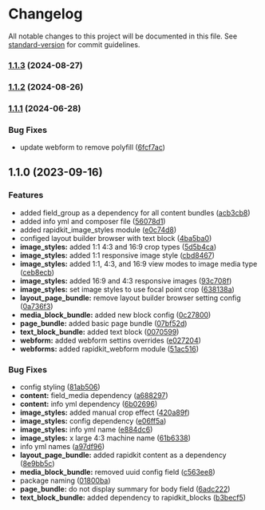 # Changelog

All notable changes to this project will be documented in this file. See [standard-version](https://github.com/conventional-changelog/standard-version) for commit guidelines.

### [1.1.3](https://github.com/ZuCommunications/rapidkit_content_features/compare/v1.1.2...v1.1.3) (2024-08-27)

### [1.1.2](https://github.com/ZuCommunications/rapidkit_content_features/compare/v1.1.1...v1.1.2) (2024-08-26)

### [1.1.1](https://github.com/ZuCommunications/rapidkit_content_features/compare/v1.1.0...v1.1.1) (2024-06-28)


### Bug Fixes

* update webform to remove polyfill ([6fcf7ac](https://github.com/ZuCommunications/rapidkit_content_features/commit/6fcf7acc1ff12050165aa878a3da6a39b7be303f))

## 1.1.0 (2023-09-16)


### Features

* added field_group as a dependency for all content bundles ([acb3cb8](https://github.com/ZuCommunications/rapidkit_content_features/commit/acb3cb8f09a1099081bdd87fe1ddb942b638e08f))
* added info yml and composer file ([56078d1](https://github.com/ZuCommunications/rapidkit_content_features/commit/56078d1f55c154ebaf6e45edeb8fb5ec7155199a))
* added rapidkit_image_styles module ([e0c74d8](https://github.com/ZuCommunications/rapidkit_content_features/commit/e0c74d8e71ff8b20bbbb656332e0ef6309244598))
* configed layout builder browser with text block ([4ba5ba0](https://github.com/ZuCommunications/rapidkit_content_features/commit/4ba5ba0e8e2ad7d08b53551152526ab7f94abe93))
* **image_styles:** added 1:1 4:3 and 16:9 crop types ([5d5b4ca](https://github.com/ZuCommunications/rapidkit_content_features/commit/5d5b4ca46650f8a2914ecd8128e30edc4dfb774a))
* **image_styles:** added 1:1 responsive image style ([cbd8467](https://github.com/ZuCommunications/rapidkit_content_features/commit/cbd8467b780bd9ba3ff99c38edac82b51b0d5258))
* **image_styles:** added 1:1, 4:3, and 16:9 view modes to image media type ([ceb8ecb](https://github.com/ZuCommunications/rapidkit_content_features/commit/ceb8ecb90314d96cd3ed36eca6899f8d4b184cdf))
* **image_styles:** added 16:9 and 4:3 responsive images ([93c708f](https://github.com/ZuCommunications/rapidkit_content_features/commit/93c708f0f5456c25f74908b2536645a450a75026))
* **image_styles:** set image styles to use focal point crop ([638138a](https://github.com/ZuCommunications/rapidkit_content_features/commit/638138a58759c428533d6ce20744558a6bda0e4f))
* **layout_page_bundle:** remove layout builder browser setting config ([0a736f3](https://github.com/ZuCommunications/rapidkit_content_features/commit/0a736f35533eac1da5f6b7061bb698e88dc21323))
* **media_block_bundle:** added new block config ([0c27800](https://github.com/ZuCommunications/rapidkit_content_features/commit/0c278004e114d5fc08a2d58146f6e8a20aa4ea3c))
* **page_bundle:** added basic page bundle ([07bf52d](https://github.com/ZuCommunications/rapidkit_content_features/commit/07bf52d71c4ddc3ea3ec6593445e6e5b4f160733))
* **text_block_bundle:** added text block ([0070599](https://github.com/ZuCommunications/rapidkit_content_features/commit/0070599986feea4581c59bc68594b5abf034855c))
* **webform:** added webform settins overrides ([e027204](https://github.com/ZuCommunications/rapidkit_content_features/commit/e02720409a26bb92e78dee06fed730badefada24))
* **webforms:** added rapidkit_webform module ([51ac516](https://github.com/ZuCommunications/rapidkit_content_features/commit/51ac516e3ff65f01a47ec10c33bacf6b6e6b8a6f))


### Bug Fixes

* config styling ([81ab506](https://github.com/ZuCommunications/rapidkit_content_features/commit/81ab506e7faf8bce8244e2961f93afaf986727b1))
* **content:** field_media dependency ([a688297](https://github.com/ZuCommunications/rapidkit_content_features/commit/a688297c85b665a78f90da8d39571bf06880a081))
* **content:** info yml dependency ([6b02696](https://github.com/ZuCommunications/rapidkit_content_features/commit/6b02696659c272d894ea3655be0ab065e182dd47))
* **image_styles:** added manual crop effect ([420a89f](https://github.com/ZuCommunications/rapidkit_content_features/commit/420a89fcd88144ef36194efc06dd21848c72a74d))
* **image_styles:** config dependency ([e06ff5a](https://github.com/ZuCommunications/rapidkit_content_features/commit/e06ff5a620c543d85a3eef4ed967bb45aa8fcb8a))
* **image_styles:** info yml name ([e884dc6](https://github.com/ZuCommunications/rapidkit_content_features/commit/e884dc6b408e7f71852e1125b6c1c4d4190644d2))
* **image_styles:** x large 4:3 machine name ([61b6338](https://github.com/ZuCommunications/rapidkit_content_features/commit/61b633875ca62e1e476a87e55c38dc524aebb3aa))
* info yml names ([a97df96](https://github.com/ZuCommunications/rapidkit_content_features/commit/a97df96ad33ffbf6384f5ed5f1909837b4c0f469))
* **layout_page_bundle:** added rapidkit content as a dependency ([8e9bb5c](https://github.com/ZuCommunications/rapidkit_content_features/commit/8e9bb5cf8ce2f7cf3a9e9bc8b4010201792a931a))
* **media_block_bundle:** removed uuid config field ([c563ee8](https://github.com/ZuCommunications/rapidkit_content_features/commit/c563ee88514263be552f44d316e4d50589da6a6c))
* package naming ([01800ba](https://github.com/ZuCommunications/rapidkit_content_features/commit/01800ba1e77f3c81f1cbe0f63fcdd3f414c46f3a))
* **page_bundle:** do not display summary for body field ([6adc222](https://github.com/ZuCommunications/rapidkit_content_features/commit/6adc222f33673eb5cee0adb1b870fe188449916b))
* **text_block_bundle:** added dependency to rapidkit_blocks ([b3becf5](https://github.com/ZuCommunications/rapidkit_content_features/commit/b3becf5f5fd4d8a05364545d020d6b2c5dcefabc))
